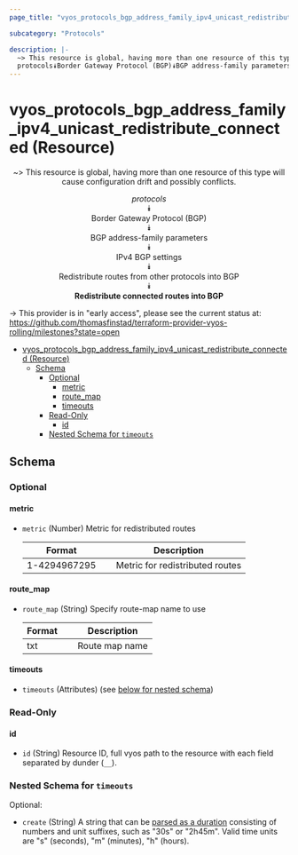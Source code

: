 ```yaml
---
page_title: "vyos_protocols_bgp_address_family_ipv4_unicast_redistribute_connected Resource - vyos"

subcategory: "Protocols"

description: |-
  ~> This resource is global, having more than one resource of this type will cause configuration drift and possibly conflicts.
  protocols⯯Border Gateway Protocol (BGP)⯯BGP address-family parameters⯯IPv4 BGP settings⯯Redistribute routes from other protocols into BGP⯯Redistribute connected routes into BGP
---
```


# vyos_protocols_bgp_address_family_ipv4_unicast_redistribute_connected (Resource)
<center>

~> This resource is global, having more than one resource of this type will cause configuration drift and possibly conflicts.

*protocols*  
⯯  
Border Gateway Protocol (BGP)  
⯯  
BGP address-family parameters  
⯯  
IPv4 BGP settings  
⯯  
Redistribute routes from other protocols into BGP  
⯯  
**Redistribute connected routes into BGP**


</center>

-> This provider is in "early access", please see the current status at: https://github.com/thomasfinstad/terraform-provider-vyos-rolling/milestones?state=open

<!--TOC-->

- [vyos_protocols_bgp_address_family_ipv4_unicast_redistribute_connected (Resource)](#vyos_protocols_bgp_address_family_ipv4_unicast_redistribute_connected-resource)
  - [Schema](#schema)
    - [Optional](#optional)
      - [metric](#metric)
      - [route_map](#route_map)
      - [timeouts](#timeouts)
    - [Read-Only](#read-only)
      - [id](#id)
    - [Nested Schema for `timeouts`](#nested-schema-for-timeouts)

<!--TOC-->

<!-- schema generated by tfplugindocs -->
## Schema

### Optional

#### metric
- `metric` (Number) Metric for redistributed routes

    |  Format        &emsp;|  Description                      |
    |----------------|-----------------------------------|
    |  1-4294967295  &emsp;|  Metric for redistributed routes  |
#### route_map
- `route_map` (String) Specify route-map name to use

    |  Format  &emsp;|  Description     |
    |----------|------------------|
    |  txt     &emsp;|  Route map name  |
#### timeouts
- `timeouts` (Attributes) (see [below for nested schema](#nestedatt--timeouts))

### Read-Only

#### id
- `id` (String) Resource ID, full vyos path to the resource with each field separated by dunder (`__`).

<a id="nestedatt--timeouts"></a>
### Nested Schema for `timeouts`

Optional:

- `create` (String) A string that can be [parsed as a duration](https://pkg.go.dev/time#ParseDuration) consisting of numbers and unit suffixes, such as &#34;30s&#34; or &#34;2h45m&#34;. Valid time units are &#34;s&#34; (seconds), &#34;m&#34; (minutes), &#34;h&#34; (hours).

